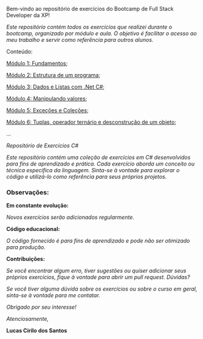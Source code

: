 Bem-vindo ao repositório de exercícios do Bootcamp de Full Stack Developer da XP!

_Este repositório contém todos os exercícios que realizei durante o bootcamp, organizado por módulo e aula. O objetivo é facilitar o acesso ao meu trabalho e servir como referência para outros alunos._

Conteúdo:

[Módulo 1:  Fundamentos](https://github.com/lucas-cirilo/XP-Inc.--Full-Stack-Developer/tree/main/01%20-%20Fundamentos);

[Módulo 2: Estrutura de um programa](https://github.com/lucas-cirilo/XP-Inc.--Full-Stack-Developer/tree/main/02%20-%20Estrutura%20de%20um%20programa);

[Módulo 3: Dados e Listas com .Net C#](https://github.com/lucas-cirilo/XP-Inc.--Full-Stack-Developer/tree/main/03%20-%20Dados%20e%20Listas%20com%20.Net%20C%23);

[Módulo 4: Manipulando valores](https://github.com/lucas-cirilo/XP-Inc.--Full-Stack-Developer/tree/main/04%20-%20%20Manipulando%20valores);

[Módulo 5: Exceções e Coleções](https://github.com/lucas-cirilo/XP-Inc.--Full-Stack-Developer/tree/main/05%20-%20Exce%C3%A7%C3%B5es%20e%20Cole%C3%A7%C3%B5es);

[Módulo 6: Tuplas, operador ternário e desconstrução de um objeto](https://github.com/lucas-cirilo/XP-Inc.--Full-Stack-Developer/tree/main/06%20-%20Tuplas%2C%20operador%20tern%C3%A1rio%20e%20desconstru%C3%A7%C3%A3o%20de%20um%20objeto);

...

_Repositório de Exercícios C#_

_Este repositório contém uma coleção de exercícios em C# desenvolvidos para fins de aprendizado e prática. Cada exercício aborda um conceito ou técnica específica da linguagem. Sinta-se à vontade para explorar o código e utilizá-lo como referência para seus próprios projetos._

### Observações:

**Em constante evolução:**

_Novos exercícios serão adicionados regularmente._

**Código educacional:**

_O código fornecido é para fins de aprendizado e pode não ser otimizado para produção._

**Contribuições:**

_Se você encontrar algum erro, tiver sugestões ou quiser adicionar seus próprios exercícios, fique à vontade para abrir um pull request.
Dúvidas?_

_Se você tiver alguma dúvida sobre os exercícios ou sobre o curso em geral, sinta-se à vontade para me contatar._

_Obrigado por seu interesse!_

_Atenciosamente,_

**Lucas Cirilo dos Santos**
